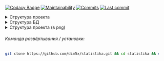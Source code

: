[![Codacy Badge](https://app.codacy.com/project/badge/Grade/394fdb6ea9b7416e9b43fd75aa23caed)](https://app.codacy.com/gh/dim5x/statistika/dashboard?utm_source=gh&utm_medium=referral&utm_content=&utm_campaign=Badge_grade)
[![Maintainability](https://api.codeclimate.com/v1/badges/64ff277d3979ce6f4f83/maintainability)](https://codeclimate.com/github/dim5x/statistika/maintainability)
[![Commits](https://badgen.net/github/commits/dim5x/statistika)]()
[![Last commit](https://badgen.net/github/last-commit/dim5x/statistika)]()


<details>
<summary>
Структура проекта
</summary>

    ┌───
    │   .gitignore                          - для указания файлов и каталогов, которые должны быть проигнорированы при коммите.
    │   deploy.sh                           - скрипт для развёртывания на виртуальной машине.                                  
    │   readme.md                           - текущий файл, содержащий информацию о проекте.
    │   requirements.txt                    - для указания зависимостей (библиотек и их версий), необходимых для работы проекта.
    │   statistics.pyproj                   - файл конфигурации проекта для Python в Visual Studio. 
    │   statistics.sln                      - для хранения информации о проекте и его компонентах в Visual Studio. 
    │   update.sh                           -  
    │
    ├───.github
    │   └───workflows
    │           static.yml                  -
    ├───cicd
    │       db_initialization.py            -
    │    
    ├───doc
    │       index.html                      -
    │       search.js
    │       Stat.png
    │       statistika.html                 -
    │       _config.yml
    │
    ├───source
    │   │   db_management.py                -
    │   │   statistika.py                   - основной скрипт.
    │   │
    │   ├───static
    │   │   ├───css
    │   │   │   │   base.css                -
    │   │   │   │   game.css                -
    │   │   │   │   index.css               -
    │   │   │   │   login.css               - 
    │   │   │   │   maintable.css           -
    │   │   │   │   modal.css               -  
    │   │   │   │   player.css              -
    │   │   │   │   score.css               -
    │   │   │   │   season.css              -
    │   │   │   │
    │   │   │   └───out
    │   │   │           tabulator.min.css   - минимизированный файл стилей CSS для библиотеки Tabulator.
    │   │   │
    │   │   ├───img
    │   │   │       favicon-32x32.png       - иконка, которая используется веб-сайтами для отображения во вкладке браузера.
    │   │   │       404.png                 - для страницы 404.
    │   │   │
    │   │   └───js
    │   │       │   check_packets.js        -
    │   │       │   modal.js                -
    │   │       │   table_main.js           - обработчик главной таблицы.
    │   │       │   table_players.js        - обработчик таблицы игроков.
    │   │       │   table_teams.js          -
    │   │       │
    │   │       └───out
    │   │               jquery-3.6.0.min.js - минимизированный файл библиотеки jQuery.
    │   │               tabulator.min.js    - файл библиотеки Tabulator, которая используется для создания интерактивных таблиц.
    │   │
    │   └───templates
    │           404.html                    -
    │           add_game.html
    │           add_player.html
    │           add_score.html
    │           add_team.html               -
    │           base.html
    │           index.html
    │           login.html
    │           main_table.html             -
    │
    ├───tests
    │       test_app.py                     -
    │
    └───util
        │   data.db                         - актуальные данные на 30.05.2024 (1373 записи).
        │   parsing_maii_to_db.py           - скрипт парсер МАИИ.
        │
        └───sql
                teams_questions.txt
                teams_rating.txt

</details>

<details>
<summary>
Структура БД
</summary>
    
```mermaid
erDiagram
    games }|--|{ game_result : places
    games {
        int id
        date date
    }
    teams }|--|{ game_result : contains
    teams {
        int id
        string name
    }
    game_result {
        int game_id
        string game_type
        int team_id
        int team_score
    }
    players{
        int id
        string fio
        int player_id
    }
    scores{
        int position
        int score
    }
    users{
        string login
        string salt
        string hash
    }
```
</details>

<details>
<summary>
Структура проекта (в png)
</summary>

(а здесь в формате холста Obsidian: <https://www.sharecanvas.io/p/stat>)

![Stat.png](doc/Stat.png)
    
</details>


###### Команда развёртывания / установки:

```bash
git clone https://github.com/dim5x/statistika.git && cd statistika && chmod +x deploy.sh && sudo ./deploy.sh
```
